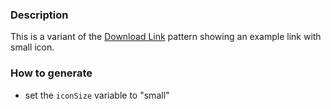 ### Description
This is a variant of the [Download Link](./?p=molecules-download-link) pattern showing an example link with small icon.

### How to generate
* set the `iconSize` variable to "small"
